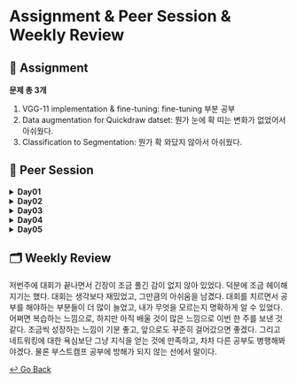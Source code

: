 # Assignment & Peer Session & Weekly Review

## :book: Assignment

 **문제 총 3개**

1. VGG-11 implementation & fine-tuning: fine-tuning 부분 공부
2. Data augmentation for Quickdraw datset: 뭔가 눈에 확 띠는 변화가 없었어서 아쉬웠다.
3. Classification to Segmentation: 뭔가 확 와닸지 않아서 아쉬웠다.

## :handshake: ​Peer Session

<details>
  <summary><b> Day01 </b></summary>
  <div markdown="1">

- 1강 리뷰

- VGG 논문 리뷰

- MeetUp

- 모더레이터 선정

  </div>
  </details>

<details>
  <summary><b> Day02 </b></summary>
  <div markdown="1">

- 2강 리뷰

- 필수 과제 1 리뷰

- CutMix 논문 리뷰

- Knowledge distillation에서 pseudo-labeling의 오류로 인한 문제를 완화할 수 있는 방법이 있는지

  </div>
</details>

<details>
  <summary><b> Day03 </b></summary>
  <div markdown="1">

- 3강 리뷰

- 필수 과제 2 리뷰

- 전차 관련

- He initialization이 효과적인 이유

- Deformable convolution 관련

- SENet

  </div>
  </details>

<details>
  <summary><b> Day04 </b></summary>
  <div markdown="1">

- ResNet 리뷰
  
- 4강 리뷰
  
- NN, Bilinear 보간법
  
- ResNet에서 identity mapping의 중요성
  
- ResNet의 short-cut connection이 다른 short-cut connection과 다른 점
  
  </div>
  </details>

<details>
  <summary><b> Day05 </b></summary>
  <div markdown="1">

- 스페셜 피어세션 후기

- 필수 과제 3 리뷰

- 팀 6주차 회고록 작성

  </div>
  </details>

## :card_index_dividers: Weekly Review

저번주에 대회가 끝나면서 긴장이 조금 풀긴 감이 없지 않아 있었다. 덕분에 조금 헤이해지기는 했다. 대회는 생각보다 재밌었고, 그만큼의 아쉬움을 남겼다. 대회를 치르면서 공부를 해야하는 부분들이 더 많이 늘었고, 내가 무엇을 모르는지 명확하게 알 수 있었다. 어쩌면 복습하는 느낌으로, 하지만 아직 배울 것이 많은 느낌으로 이번 한 주를 보낸 것 같다. 조금씩 성장하는 느낌이 기분 좋고, 앞으로도 꾸준히 걸어갔으면 좋겠다. 그리고 네트워킹에 대한 욕심보단 그냥 지식을 얻는 것에 만족하고, 차차 다른 공부도 병행해봐야겠다. 물론 부스트캠프 공부에 방해가 되지 않는 선에서 말이다.



[↩️ Go Back](https://github.com/lisy0123/Boostcamp_AI_Tech)
